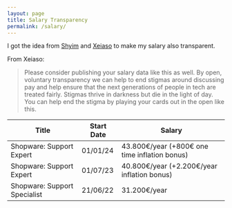 ```yaml
---
layout: page
title: Salary Transparency
permalink: /salary/
---
```


I got the idea from [Shyim](https://shyim.me) and [Xeiaso](https://xeiaso.net/salary-transparency) to make my salary also transparent. 

From Xeiaso:

> Please consider publishing your salary data like this as well. By open, voluntary transparency we can help to end stigmas around discussing pay and help ensure that the next generations of people in tech are treated fairly. Stigmas thrive in darkness but die in the light of day. You can help end the stigma by playing your cards out in the open like this.

| Title                                 | Start Date | Salary      |
| ------------------------------------- | ---------- | ----------- |
| Shopware: Support Expert  | 01/01/24   | 43.800€/year (+800€ one time inflation bonus)|
| Shopware: Support Expert | 01/07/23   | 40.800€/year (+2.200€/year inflation bonus) |
| Shopware: Support Specialist | 21/06/22   | 31.200€/year |